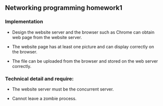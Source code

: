 ## Networking programming homework1

### Implementation

- Design the website server and the browser such as Chrome can obtain web page from the website server.

- The website page has at least one picture and can display correctly on the browser.

- The file can be uploaded from the browser and stored on the web server correctly.

### Technical detail and require:

- The website server must be the concurrent server.

- Cannot leave a zombie process.
